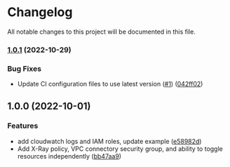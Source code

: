 # Changelog

All notable changes to this project will be documented in this file.

### [1.0.1](https://github.com/terraform-aws-modules/terraform-aws-app-runner/compare/v1.0.0...v1.0.1) (2022-10-29)


### Bug Fixes

* Update CI configuration files to use latest version ([#1](https://github.com/terraform-aws-modules/terraform-aws-app-runner/issues/1)) ([042ff02](https://github.com/terraform-aws-modules/terraform-aws-app-runner/commit/042ff024ea330a0af33807a9d2a24b3c9cf14eec))

## 1.0.0 (2022-10-01)


### Features

* add cloudwatch logs and IAM roles, update example ([e58982d](https://github.com/clowdhaus/terraform-aws-app-runner/commit/e58982df317e67302dccb22a18bc027f47965208))
* Add X-Ray policy, VPC connectory security group, and ability to toggle resources independently ([bb47aa9](https://github.com/clowdhaus/terraform-aws-app-runner/commit/bb47aa9289e1debfbd579fa366f2966c15521068))
